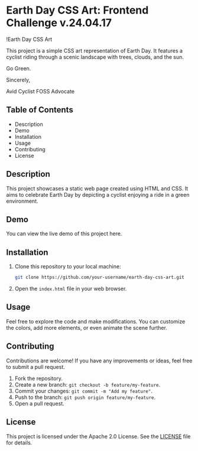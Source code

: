 # Earth Day CSS Art: Frontend Challenge v.24.04.17

!Earth Day CSS Art

This project is a simple CSS art representation of Earth Day. It features a cyclist riding through a scenic landscape with trees, clouds, and the sun.

Go Green.

Sincerely,

Avid Cyclist
FOSS Advocate

## Table of Contents

- Description
- Demo
- Installation
- Usage
- Contributing
- License

## Description

This project showcases a static web page created using HTML and CSS. It aims to celebrate Earth Day by depicting a cyclist enjoying a ride in a green environment.

## Demo

You can view the live demo of this project here.

## Installation

1. Clone this repository to your local machine:

   ```bash
   git clone https://github.com/your-username/earth-day-css-art.git
   ```

2. Open the `index.html` file in your web browser.

## Usage

Feel free to explore the code and make modifications. You can customize the colors, add more elements, or even animate the scene further.

## Contributing

Contributions are welcome! If you have any improvements or ideas, feel free to submit a pull request.

1. Fork the repository.
2. Create a new branch: `git checkout -b feature/my-feature`.
3. Commit your changes: `git commit -m "Add my feature"`.
4. Push to the branch: `git push origin feature/my-feature`.
5. Open a pull request.

## License

This project is licensed under the Apache 2.0 License. See the [LICENSE](./LICENSE) file for details.
